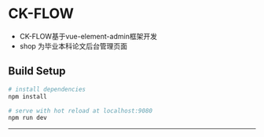 # CK-FLOW 
  * CK-FLOW基于vue-element-admin框架开发
  * shop 为毕业本科论文后台管理页面
## Build Setup

``` bash
# install dependencies
npm install

# serve with hot reload at localhost:9080
npm run dev

```
---
